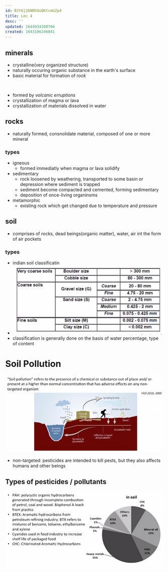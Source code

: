 ```yaml
---
id: BJt6j2bNDhOoQKtcmGZp4
title: Lec 4
desc: ''
updated: 1644934300766
created: 1643106246841
---
```


## minerals

- crystalline(very organized structure)
- naturally occuring organic substance in the earth's surface
- basic material for formation of *rock*

<br>

- formed by *volcanic erruptions*
- crystallization of magma or lava
- crystallization of materials dissolved in water

## rocks

- naturally formed, consnolidate material, composed of one or more mineral
  
### types

- igneous
  - formed immediatly when magma or lava solidify
- sedimentary
  - rock loosened by weathering, transported to some basin or depression where sediment is trapped
  - sediment become compacted and cemented, forming sedimentary
  - deposition of once-living organinsms
- metamorphic
  - existing rock which get changed due to temperature and pressure

## soil

- comprises of rocks, dead beings(organic matter), water, air int the form of air pockets

### types

- indian soil classificatin
- ![](/assets/images/2022-01-25-16-55-54.png)
- classification is generally done on the basis of water percentage, type of content

# Soil Pollution

![](/assets/images/2022-01-25-17-11-02.png)
- non-targeted: pesticides are intended to kill pests, but they also affects humans and other beings

## Types of pesticides / pollutants

![](/assets/images/2022-01-25-17-13-28.png)
